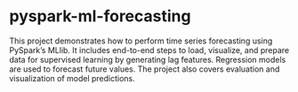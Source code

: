 # pyspark-ml-forecasting
This project demonstrates how to perform time series forecasting using PySpark’s MLlib. It includes end-to-end steps to load, visualize, and prepare data for supervised learning by generating lag features. Regression models are used to forecast future values. The project also covers evaluation and visualization of model predictions.
